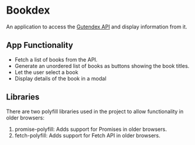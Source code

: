# Bookdex

An application to access the [Gutendex API](https://gutendex.com/) and display information from it.

## App Functionality

- Fetch a list of books from the API.
- Generate an unordered list of books as buttons showing the book titles.
- Let the user select a book
- Display details of the book in a modal

## Libraries

There are two polyfill libraries used in the project to allow functionality in older browsers:

1. promise-polyfill: Adds support for Promises in older browsers.
2. fetch-polyfill: Adds support for Fetch API in older browsers.
